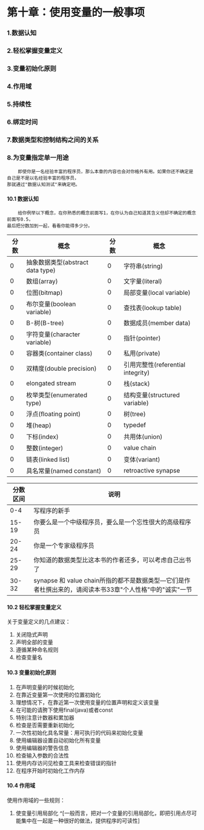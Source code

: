 # 第十章：使用变量的一般事项

### 1.数据认知
### 2.轻松掌握变量定义
### 3.变量初始化原则
### 4.作用域
### 5.持续性
### 6.绑定时间
### 7.数据类型和控制结构之间的关系
### 8.为变量指定单一用途

```text
    即使你是一名经验丰富的程序员，那么本章的内容也会对你格外有用。如果你还不确定是自己是不是以名经验丰富的程序员，
那就通过"数据认知测试"来确定吧。
```

#### 10.1 数据认知
```text
    给你例举以下概念，在你熟悉的概念前面写1，在你认为自己知道其含义但却不确定的概念前面写0.5，
最后把分数加到一起，看看你能得多少分。
```
|分数|概念|分数|概念|
|---|---|---|---|
|0|抽象数据类型(abstract data type)|0|字符串(string)|
|0|数组(array)|0|文字量(literal)|
|0|位图(bitmap)|0|局部变量(local variable)|
|0|布尔变量(boolean variable)|0|查找表(lookup table)|
|0|B-树(B-tree)|0|数据成员(member data)|
|0|字符变量(character variable)|0|指针(pointer)|
|0|容器类(container class)|0|私用(private)|
|0|双精度(double precision)|0|引用完整性(referential integrity)|
|0|elongated stream|0|栈(stack)|
|0|枚举类型(enumerated type)|0|结构变量(structured variable)|
|0|浮点(floating point)|0|树(tree)|
|0|堆(heap)|0|typedef|
|0|下标(index)|0|共用体(union)|
|0|整数(integer)|0|value chain|
|0|链表(linked list)|0|变体(variant)|
|0|具名常量(named constant)|0|retroactive synapse|

|分数区间|说明|
|---|---|
|0-4|写程序的新手|
|15-19|你要么是一个中级程序员，要么是一个忘性很大的高级程序员|
|20-24|你是一个专家级程序员|
|25-29|你知道的数据类型比这本书的作者还多，可以考虑自己出书了|
|30-32|synapse 和 value chain所指的都不是数据类型—它们是作者杜撰出来的，请阅读本书33章"个人性格"中的"诚实"一节|

#### 10.2 轻松掌握变量定义
关于变量定义的几点建议：
1. 关闭隐式声明
2. 声明全部的变量
3. 遵循某种命名规则
4. 检查变量名

#### 10.3 变量初始化原则
1. 在声明变量的时候初始化
2. 在靠近变量第一次使用的位置初始化
3. 理想情况下，在靠近第一次使用变量的位置声明和定义该变量
4. 在可能的请胯下使用final(java)或者const
5. 特别注意计数器和累加器
6. 检查是否需要重新初始化
7. 一次性初始化具名常量：用可执行的代码来初始化变量
8. 使用编辑器设置自动初始化所有变量
9. 使用编辑器的警告信息
10. 检查输入参数的合法性
11. 使用内存访问见检查工具来检查错误的指针
12. 在程序开始时初始化工作内存

#### 10.4 作用域
使用作用域的一些规则：
1. 使变量引用局部化 ^[一般而言，把对一个变量的引用局部化，即把引用点尽可能集中在一起是一种很好的做法，提供程序的可读性]



